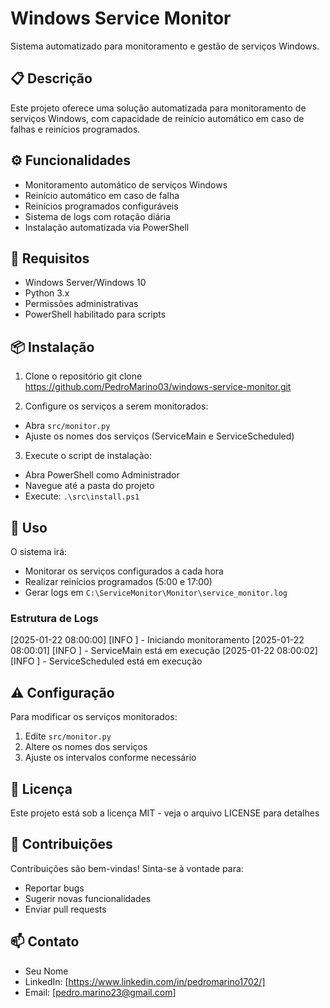 # Windows Service Monitor

Sistema automatizado para monitoramento e gestão de serviços Windows.

## 📋 Descrição
Este projeto oferece uma solução automatizada para monitoramento de serviços Windows, com capacidade de reinício automático em caso de falhas e reinícios programados.

## ⚙️ Funcionalidades
- Monitoramento automático de serviços Windows
- Reinício automático em caso de falha
- Reinícios programados configuráveis
- Sistema de logs com rotação diária
- Instalação automatizada via PowerShell

## 🔧 Requisitos
- Windows Server/Windows 10
- Python 3.x
- Permissões administrativas
- PowerShell habilitado para scripts

## 📦 Instalação

1. Clone o repositório
git clone https://github.com/PedroMarino03/windows-service-monitor.git

2. Configure os serviços a serem monitorados:
- Abra `src/monitor.py`
- Ajuste os nomes dos serviços (ServiceMain e ServiceScheduled)

3. Execute o script de instalação:
- Abra PowerShell como Administrador
- Navegue até a pasta do projeto
- Execute: `.\src\install.ps1`

## 🚀 Uso

O sistema irá:
- Monitorar os serviços configurados a cada hora
- Realizar reinícios programados (5:00 e 17:00)
- Gerar logs em `C:\ServiceMonitor\Monitor\service_monitor.log`

### Estrutura de Logs
[2025-01-22 08:00:00] [INFO ] - Iniciando monitoramento
[2025-01-22 08:00:01] [INFO ] - ServiceMain está em execução
[2025-01-22 08:00:02] [INFO ] - ServiceScheduled está em execução

## ⚠️ Configuração

Para modificar os serviços monitorados:
1. Edite `src/monitor.py`
2. Altere os nomes dos serviços
3. Ajuste os intervalos conforme necessário

## 📄 Licença
Este projeto está sob a licença MIT - veja o arquivo LICENSE para detalhes

## 🤝 Contribuições
Contribuições são bem-vindas! Sinta-se à vontade para:
- Reportar bugs
- Sugerir novas funcionalidades
- Enviar pull requests

## 📫 Contato
- Seu Nome
- LinkedIn: [https://www.linkedin.com/in/pedromarino1702/]
- Email: [pedro.marino23@gmail.com]

